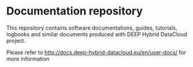 # Documentation repository
This repository contains software documentations, guides, tutorials, logbooks
and similar documents produced with DEEP Hybrid DataCloud project.

Please refer to http://docs.deep-hybrid-datacloud.eu/en/user-docs/ for more information
